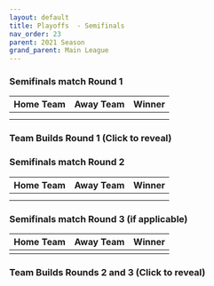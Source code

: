 ```yaml
---
layout: default
title: Playoffs  - Semifinals
nav_order: 23
parent: 2021 Season
grand_parent: Main League
---
```


### Semifinals match Round 1

|  Home Team            | Away Team        | Winner          |
| :---------------------| :----------------| :---------------|
|                |            |           |
|                |           |          |



### Team Builds Round 1 (Click to reveal)


### Semifinals match Round 2

|  Home Team            | Away Team        | Winner          |
| :---------------------| :----------------| :---------------|
|                 |           |           |
|                |           |                 |



### Semifinals match Round 3 (if applicable)

|  Home Team            | Away Team        | Winner          |
| :---------------------| :----------------| :---------------|
|                |           |          |



### Team Builds Rounds 2 and 3 (Click to reveal)
